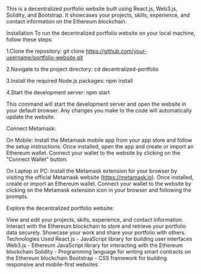 This is a decentralized portfolio website built using React.js, Web3.js, Solidity, and Bootstrap. It showcases your projects, skills, experience, and contact information on the Ethereum blockchain.

Installation
To run the decentralized portfolio website on your local machine, follow these steps:

1.Clone the repository:
git clone https://github.com/your-username/portfolio-website.git


2.Navigate to the project directory:
cd decentralized-portfolio


3.Install the required Node.js packages:
npm install


4.Start the development server:
npm start


This command will start the development server and open the website in your default browser. Any changes you make to the code will automatically update the website.

Connect Metamask:

On Mobile: Install the Metamask mobile app from your app store and follow the setup instructions. Once installed, open the app and create or import an Ethereum wallet. Connect your wallet to the website by clicking on the "Connect Wallet" button.

On Laptop or PC: Install the Metamask extension for your browser by visiting the official Metamask website (https://metamask.io). Once installed, create or import an Ethereum wallet. Connect your wallet to the website by clicking on the Metamask extension icon in your browser and following the prompts.

Explore the decentralized portfolio website:

View and edit your projects, skills, experience, and contact information.
Interact with the Ethereum blockchain to store and retrieve your portfolio data securely.
Showcase your work and share your portfolio with others.
Technologies Used
React.js - JavaScript library for building user interfaces
Web3.js - Ethereum JavaScript library for interacting with the Ethereum blockchain
Solidity - Programming language for writing smart contracts on the Ethereum blockchain
Bootstrap - CSS framework for building responsive and mobile-first websites
